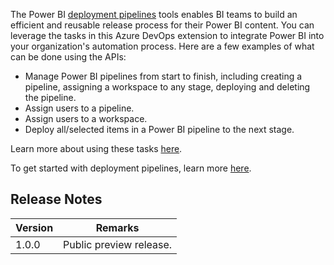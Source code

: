The Power BI [deployment pipelines](https://docs.microsoft.com/power-bi/create-reports/deployment-pipelines-overview) tools enables BI teams to build an efficient and reusable release process for their Power BI content. You can leverage the tasks in this Azure DevOps extension to integrate Power BI into your organization's automation process. Here are a few examples of what can be done using the APIs:
- Manage Power BI pipelines from start to finish, including creating a pipeline, assigning a workspace to any stage, deploying and deleting the pipeline.
- Assign users to a pipeline.
- Assign users to a workspace.
- Deploy all/selected items in a Power BI pipeline to the next stage.

Learn more about using these tasks [here](https://docs.microsoft.com/power-bi/create-reports/deployment-pipelines-automation#use-the-power-bi-automation-tool-extension).

To get started with deployment pipelines, learn more [here](https://docs.microsoft.com/power-bi/create-reports/deployment-pipelines-get-started).

## Release Notes

 Version | Remarks                               
---------|-------------------------------------
 1.0.0   | Public preview release.             
 